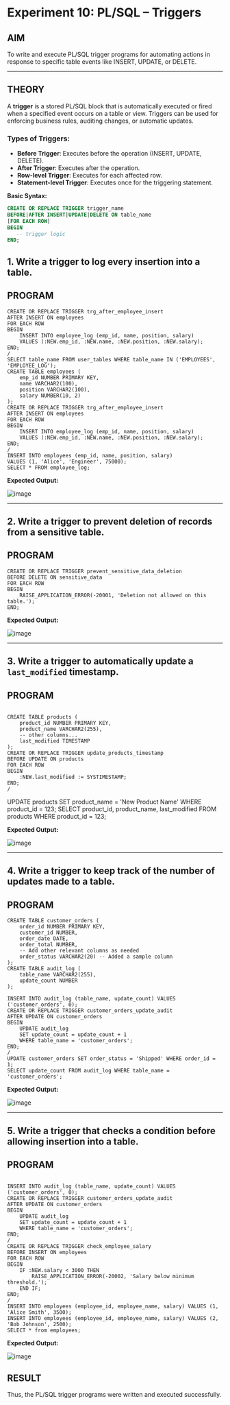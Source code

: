 # Experiment 10: PL/SQL – Triggers


## AIM
To write and execute PL/SQL trigger programs for automating actions in response to specific table events like INSERT, UPDATE, or DELETE.

---

## THEORY

A **trigger** is a stored PL/SQL block that is automatically executed or fired when a specified event occurs on a table or view. Triggers can be used for enforcing business rules, auditing changes, or automatic updates.

### Types of Triggers:
- **Before Trigger**: Executes before the operation (INSERT, UPDATE, DELETE).
- **After Trigger**: Executes after the operation.
- **Row-level Trigger**: Executes for each affected row.
- **Statement-level Trigger**: Executes once for the triggering statement.

**Basic Syntax:**
```sql
CREATE OR REPLACE TRIGGER trigger_name
BEFORE|AFTER INSERT|UPDATE|DELETE ON table_name
[FOR EACH ROW]
BEGIN
   -- trigger logic
END;
```

## 1. Write a trigger to log every insertion into a table.

## PROGRAM
```
CREATE OR REPLACE TRIGGER trg_after_employee_insert
AFTER INSERT ON employees
FOR EACH ROW
BEGIN
    INSERT INTO employee_log (emp_id, name, position, salary)
    VALUES (:NEW.emp_id, :NEW.name, :NEW.position, :NEW.salary);
END;
/
SELECT table_name FROM user_tables WHERE table_name IN ('EMPLOYEES', 'EMPLOYEE_LOG');
CREATE TABLE employees (
    emp_id NUMBER PRIMARY KEY,
    name VARCHAR2(100),
    position VARCHAR2(100),
    salary NUMBER(10, 2)
);
CREATE OR REPLACE TRIGGER trg_after_employee_insert
AFTER INSERT ON employees
FOR EACH ROW
BEGIN
    INSERT INTO employee_log (emp_id, name, position, salary)
    VALUES (:NEW.emp_id, :NEW.name, :NEW.position, :NEW.salary);
END;
/
INSERT INTO employees (emp_id, name, position, salary)
VALUES (1, 'Alice', 'Engineer', 75000);
SELECT * FROM employee_log;
```

**Expected Output:**

![image](https://github.com/user-attachments/assets/cf784a26-031d-4297-acdd-c00325826c7f)

---

## 2. Write a trigger to prevent deletion of records from a sensitive table.

## PROGRAM
```
CREATE OR REPLACE TRIGGER prevent_sensitive_data_deletion
BEFORE DELETE ON sensitive_data
FOR EACH ROW
BEGIN
    RAISE_APPLICATION_ERROR(-20001, 'Deletion not allowed on this table.');
END;
```
**Expected Output:**

![image](https://github.com/user-attachments/assets/2cad86cd-de05-4289-a04c-76815ed818c0)

---

## 3. Write a trigger to automatically update a `last_modified` timestamp.

## PROGRAM
```

CREATE TABLE products (
    product_id NUMBER PRIMARY KEY,
    product_name VARCHAR2(255),
    -- other columns...
    last_modified TIMESTAMP
);
CREATE OR REPLACE TRIGGER update_products_timestamp
BEFORE UPDATE ON products
FOR EACH ROW
BEGIN
    :NEW.last_modified := SYSTIMESTAMP;
END;
/
````
UPDATE products SET product_name = 'New Product Name' WHERE product_id = 123;
SELECT product_id, product_name, last_modified FROM products WHERE product_id = 123;

**Expected Output:**

![image](https://github.com/user-attachments/assets/df495c47-c3ac-4e38-9b70-59e164ca3282)

---

## 4. Write a trigger to keep track of the number of updates made to a table.

## PROGRAM
```
CREATE TABLE customer_orders (
    order_id NUMBER PRIMARY KEY,
    customer_id NUMBER,
    order_date DATE,
    order_total NUMBER,
    -- Add other relevant columns as needed
    order_status VARCHAR2(20) -- Added a sample column
);
CREATE TABLE audit_log (
    table_name VARCHAR2(255),
    update_count NUMBER
);

INSERT INTO audit_log (table_name, update_count) VALUES ('customer_orders', 0);
CREATE OR REPLACE TRIGGER customer_orders_update_audit
AFTER UPDATE ON customer_orders
BEGIN
    UPDATE audit_log
    SET update_count = update_count + 1
    WHERE table_name = 'customer_orders';
END;
/
UPDATE customer_orders SET order_status = 'Shipped' WHERE order_id = 1;
SELECT update_count FROM audit_log WHERE table_name = 'customer_orders';
```

**Expected Output:**

![image](https://github.com/user-attachments/assets/ecc87ff2-45bf-4704-a810-cb7cc1237562)

---

## 5. Write a trigger that checks a condition before allowing insertion into a table.

## PROGRAM
```

INSERT INTO audit_log (table_name, update_count) VALUES ('customer_orders', 0);
CREATE OR REPLACE TRIGGER customer_orders_update_audit
AFTER UPDATE ON customer_orders
BEGIN
    UPDATE audit_log
    SET update_count = update_count + 1
    WHERE table_name = 'customer_orders';
END;
/
CREATE OR REPLACE TRIGGER check_employee_salary
BEFORE INSERT ON employees
FOR EACH ROW
BEGIN
    IF :NEW.salary < 3000 THEN
        RAISE_APPLICATION_ERROR(-20002, 'Salary below minimum threshold.');
    END IF;
END;
/
INSERT INTO employees (employee_id, employee_name, salary) VALUES (1, 'Alice Smith', 3500);
INSERT INTO employees (employee_id, employee_name, salary) VALUES (2, 'Bob Johnson', 2500);
SELECT * from employees;
```

**Expected Output:**

![image](https://github.com/user-attachments/assets/92b4c4a2-3d1f-4b87-a9f2-84b246f7d25a)


## RESULT
Thus, the PL/SQL trigger programs were written and executed successfully.
